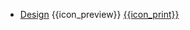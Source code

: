 * [Design]({{baseUrl}}/design/)
  <trigger for="pop:design-preview">{{icon_preview}}</trigger> [{{icon_print}}](design/print.html)

<popover id="pop:design-preview" title="Software Design {{icon_preview}}" placement="right">
  <div slot="content">
    <include src="preview.md" />
  </div>
</popover>
